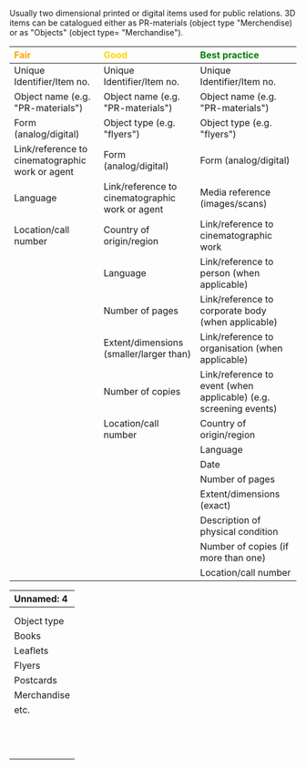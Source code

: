 
Usually two dimensional printed or digital items used for public relations. 3D items can be catalogued either as PR-materials (object type "Merchendise) or as "Objects"  (object type= "Merchandise").

| <span style="color:orange"><b>Fair</b></span>                                            | <span style="color:gold"><b>Good</b></span>                                              | <span style="color:green"><b> Best practice</b></span>                                                          |
|:------------------------------------------------|:-------------------------------------------------|:-----------------------------------------------------------------------|
| Unique Identifier/Item no.                                                                                                                                                                                                             | Unique Identifier/Item no.                      | Unique Identifier/Item no.                                        |
| Object name (e.g. "PR-materials")                                                                                                                                                                                                      | Object name (e.g. "PR-materials")               | Object name (e.g. "PR-materials")                                 |
| Form (analog/digital)                                                                                                                                                                                                                  | Object type (e.g. "flyers")                     | Object type (e.g. "flyers")                                       |
| Link/reference to cinematographic work or agent                                                                                                                                                                                        | Form (analog/digital)                           | Form (analog/digital)                                             |
| Language                                                                                                                                                                                                                               | Link/reference to cinematographic work or agent | Media reference (images/scans)                                    |
| Location/call number                                                                                                                                                                                                                   | Country of origin/region                        | Link/reference to cinematographic work                            |
|                                                                                                                                                                                                                                        | Language                                        | Link/reference to person (when applicable)                        |
|                                                                                                                                                                                                                                        | Number of pages                                 | Link/reference to corporate body (when applicable)                |
|                                                                                                                                                                                                                                        | Extent/dimensions (smaller/larger than)         | Link/reference to organisation (when applicable)                  |
|                                                                                                                                                                                                                                        | Number of copies                                | Link/reference to event (when applicable) (e.g. screening events) |
|                                                                                                                                                                                                                                        | Location/call number                            | Country of origin/region                                          |
|                                                                                                                                                                                                                                        |                                                 | Language                                                          |
|                                                                                                                                                                                                                                        |                                                 | Date                                                              |
|                                                                                                                                                                                                                                        |                                                 | Number of pages                                                   |
|                                                                                                                                                                                                                                        |                                                 | Extent/dimensions (exact)                                         |
|                                                                                                                                                                                                                                        |                                                 | Description of physical condition                                 |
|                                                                                                                                                                                                                                        |                                                 | Number of copies (if more than one)                               |
|                                                                                                                                                                                                                                        |                                                 | Location/call number                                              |




| Unnamed: 4   |
|:-------------|
|              |
|              |
| Object type  |
| Books        |
| Leaflets     |
| Flyers       |
| Postcards    |
| Merchandise  |
| etc.         |
|              |
|              |
|              |
|              |
|              |
|              |
|              |
|              |
|              |
|              |
|              |
|              |
